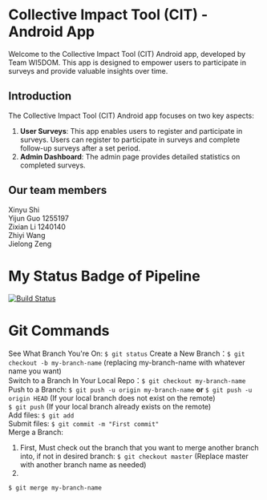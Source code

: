# Collective Impact Tool (CIT) - Android App

Welcome to the Collective Impact Tool (CIT) Android app, developed by Team WI5DOM. This app is designed to empower users to participate in surveys and provide valuable insights over time.  

## Introduction  

The Collective Impact Tool (CIT) Android app focuses on two key aspects:  
1. **User Surveys**: This app enables users to register and participate in surveys. Users can register to participate in surveys and complete follow-up surveys after a set period.  
2. **Admin Dashboard**: The admin page provides detailed statistics on completed surveys.   

## Our team members  

Xinyu Shi   
Yijun Guo     1255197  
Zixian Li     1240140  
Zhiyi Wang  
Jielong Zeng  

# My Status Badge of Pipeline
[![Build Status](https://dev.azure.com/CIT-team75/CIT-Android-team75/_apis/build/status%2FIsabelllle.CIT-Android-team75?branchName=main)](https://dev.azure.com/CIT-team75/CIT-Android-team75/_build/latest?definitionId=1&branchName=main)

# Git Commands
See What Branch You're On: `$ git status`
Create a New Branch：`$ git checkout -b my-branch-name` (replacing my-branch-name with whatever name you want)  
Switch to a Branch In Your Local Repo：`$ git checkout my-branch-name`  
Push to a Branch: `$ git push -u origin my-branch-name` **or** `$ git push -u origin HEAD` (If your local branch does not exist on the remote)  
                  `$ git push` (If your local branch already exists on the remote)  
Add files: `$ git add`  
Submit files: `$ git commit -m "First commit"`  
Merge a Branch: 
1. First, Must check out the branch that you want to merge another branch into, if not in desired branch: `$ git checkout master` (Replace master with another branch name as needed)  
2. 
`$ git merge my-branch-name`
